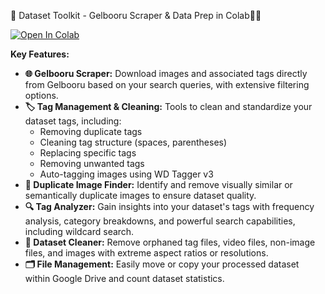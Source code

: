 🚀 Dataset Toolkit - Gelbooru Scraper & Data Prep in Colab🤖✨

[![Open In Colab](https://colab.research.google.com/assets/colab-badge.svg)](https://colab.research.google.com/github/xLegende/dataset_colab/blob/main/dataset_colab.ipynb)

**Key Features:**

*   **🌐 Gelbooru Scraper:**  Download images and associated tags directly from Gelbooru based on your search queries, with extensive filtering options.
*   **🏷️ Tag Management & Cleaning:** Tools to clean and standardize your dataset tags, including:
    *   Removing duplicate tags
    *   Cleaning tag structure (spaces, parentheses)
    *   Replacing specific tags
    *   Removing unwanted tags
    *   Auto-tagging images using WD Tagger v3
*   **👯 Duplicate Image Finder:**  Identify and remove visually similar or semantically duplicate images to ensure dataset quality.
*   **🔍 Tag Analyzer:**  Gain insights into your dataset's tags with frequency analysis, category breakdowns, and powerful search capabilities, including wildcard search.
*   **🧹 Dataset Cleaner:**  Remove orphaned tag files, video files, non-image files, and images with extreme aspect ratios or resolutions.
*   **🗂️ File Management:**  Easily move or copy your processed dataset within Google Drive and count dataset statistics.
